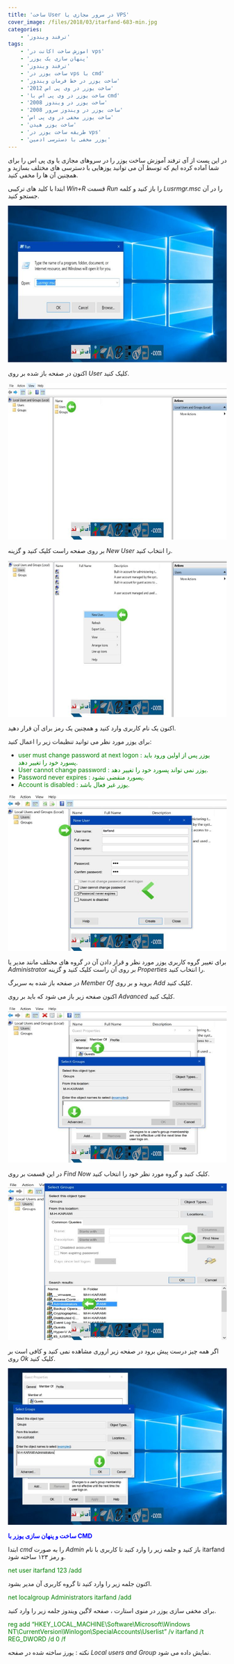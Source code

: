 ```yaml
---
title: 'ساخت User در سرور مجازی یا VPS'
cover_image: /files/2018/03/itarfand-683-min.jpg
categories:
    - 'ترفند ویندوز'
tags:
    - 'اموزش ساخت اکانت در vps'
    - 'پنهان سازی یک یوزر'
    - 'ترفند ویندوز'
    - 'ساخت یوزر در vps با cmd'
    - 'ساخت یوزر در خط فرمان ویندوز'
    - 'ساخت یوزر در وی پی اس 2012'
    - 'ساخت یوزر در وی پی اس با cmd'
    - 'ساخت یوزر در ویندوز 2008'
    - 'ساخت یوزر در ویندوز سرور 2008'
    - 'ساخت یوزر مخفی در وی پی اس'
    - 'ساخت یوزر هیدن'
    - 'طریقه ساخت یوزر در vps'
    - 'یوزر مخفی با دسترسی ادمین'
---
```


در این پست از آی ترفند آموزش ساخت یوزر را در سروهای مجازی یا وی پی اس را برای شما آماده کرده ایم که توسط آن می توانید یوزهایی با دسترسی های مختلف بسازید و همچنین آن ها را مخفی کنید.

ابتدا با کلید های ترکیبی *Win+R* قسمت *Run* را باز کنید و کلمه *Lusrmgr.msc* را در آن جستجو کنید.

![mhkarami97](/files/2018/03/itarfand-676-min.jpg)  

اکنون در صفحه باز شده بر روی *User* کلیک کنید.

![mhkarami97](/files/2018/03/itarfand-677-min.jpg)  

بر روی صفحه راست کلیک کنید و گزینه *New User* را انتخاب کنید.

![mhkarami97](/files/2018/03/itarfand-678-min.jpg)  

اکنون یک نام کاربری وارد کنید و همچنین یک رمز برای آن قرار دهید.

برای یوزر مورد نظر می توانید تنظیمات زیر را اعمال کنید:

- <span style="color: #008000;">user must change password at next logon : یوزر پس از اولین ورود باید پسورد خود را تغییر دهد.</span>
- <span style="color: #008000;">User cannot change password : یوزر نمی تواند پسورد خود را تغییر دهد.</span>
- <span style="color: #008000;">Password never expires : پسورد منقضی نشود.</span>
- <span style="color: #008000;">Account is disabled : یوزر غیر فعال باشد.</span>

![mhkarami97](/files/2018/03/itarfand-679-min.jpg)  

برای تغییر گروه کاربری یوزر مورد نظر و قرار دادن آن در گروه های مختلف مانند مدیر یا *Administrator* بر روی آن راست کلیک کنید و گزینه *Properties* را انتخاب کنید.

در صفحه باز شده به سربرگ *Member Of* بروید و بر روی *Add* کلیک کنید.

اکنون صفحه زیر باز می شود که باید بر روی *Advanced* کلیک کنید.

![mhkarami97](/files/2018/03/itarfand-680-min.jpg)  

در این قسمت بر روی *Find Now* کلیک کنید و گروه مورد نظر خود را انتخاب کنید.

![mhkarami97](/files/2018/03/itarfand-681-min.jpg)  

اگر همه چیز درست پیش برود در صفحه زیر اروری مشاهده نمی کنید و کافی است بر روی *Ok* کلیک کنید.

![mhkarami97](/files/2018/03/itarfand-682-min.jpg)  

<span style="color: #0000ff;">**ساخت و پنهان سازی یوزر با CMD**</span>

ابتدا *cmd* را به صورت *Admin* باز کنید و جلمه زیر را وارد کنید تا کاربری با نام itarfand و رمز ۱۲۳ ساخته شود.

<span style="color: #008000;">net user itarfand 123 /add</span>

اکنون جلمه زیر را وارد کنید تا گروه کاربری آن مدیر بشود.

<span style="color: #008000;">net localgroup Administrators itarfand /add</span>

برای مخفی سازی یوزر در منوی استارت ، صفحه لاگین ویندوز جلمه زیر را وارد کنید.

<span style="color: #008000;">reg add “HKEY\_LOCAL\_MACHINE\\Software\\Microsoft\\Windows NT\\CurrentVersion\\Winlogon\\SpecialAccounts\\Userlist” /v itarfand /t REG\_DWORD /d 0 /f</span>

نکته : یورز ساخته شده در صفحه *Local users and Group* نمایش داده می شود.